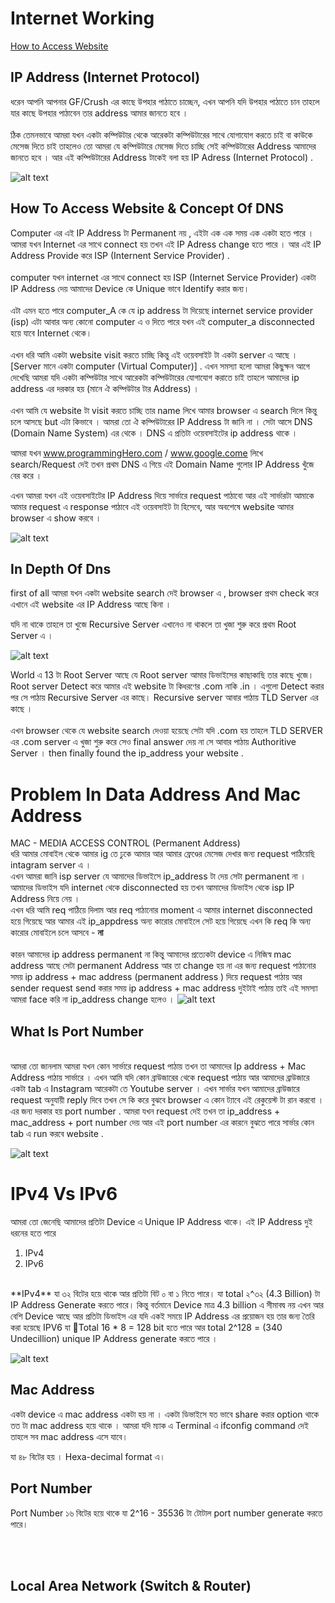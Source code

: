 # Internet Working

[How to Access Website](#how-to-access-website)


## IP Address (Internet Protocol) 

ধরেন আপনি আপনার GF/Crush এর কাছে উপহার পাঠাতে চাচ্ছেন,  এখন আপনি যদি উপহার পাঠাতে চান তাহলে  যার কাছে উপহার পাঠাবেন তার address আমার জানতে হবে । 
<br><br>
ঠিক তেমনভাবে আমরা যখন একটা কম্পিউটার থেকে আরেকটা কম্পিউটারের সাথে যোগাযোগ করতে চাই বা কাউকে মেসেজ দিতে চাই তাহলেও তো আমরা যে কম্পিউটারে মেসেজ দিতে চাচ্ছি সেই কম্পিউটারের Address আমাদের জানতে হবে । আর এই কম্পিউটারের Address টাকেই বলা হয় IP Adress (Internet Protocol) .  

![alt text](image.png)


## How To Access Website & Concept Of DNS 

Computer এর এই IP Address টা Permanent নয় , এইটা এক এক সময় এক একটা হতে পারে । আমরা যখন Internet এর সাথে connect হয় তখন এই IP Adress change হতে পারে । আর এই IP Address Provide করে ISP (Internent Service Provider) .  
<br>
computer যখন internet এর সাথে connect হয় ISP (Internet Service Provider) একটা IP Address দেয় আমাদের Device কে Unique ভাবে Identify করার জন্য। 
<br><br>
এটা এমন হতে পারে  computer_A কে যে ip address টা দিয়েছে internet service provider (isp) এটা আবার অন্য কোনো computer এ ও দিতে পারে যখন এই computer_a disconnected হয়ে যাবে Internet থেকে। 
<br><br>
এখন ধরি আমি একটা website visit করতে চাচ্ছি কিন্তু এই ওয়েবসাইট টা একটা server এ আছে । [Server মানে একটা computer (Virtual Computer)] . এখন সমস্যা হলো আমরা কিছুক্ষন আগে দেখেছি আমরা যদি একটা কম্পিউটার সাথে আরেকটা কম্পিউটারের যোগাযোগ করাতে চাই তাহলে আমাদের ip address এর দরকার হয় (মানে ঐ কম্পিউটার টার Address) ।
<br><br>
এখন আমি যে website টা visit করতে চাচ্ছি তার name লিখে আমার browser এ search দিলে কিন্তু চলে আসছে but এটা কিভাবে । আমরা তো ঐ কম্পিউটারের IP Address টা জানি না । সেটা আসে  DNS (Domain Name System) এর থেকে । DNS এ প্রতিটা ওয়েবসাইটের ip address থাকে । <br> 

আমরা যখন www.programmingHero.com / www.google.come লিখে search/Request  দেই তখন প্রথম DNS এ গিয়ে এই Domain Name গুলোর IP Address খুঁজে বের করে । <br>

এখন আমরা যখন এই ওয়েবসাইটের IP Address দিয়ে সার্ভারে request পাঠাবো আর এই সার্ভারটা আমাকে আমার request এ response পাঠাবে এই ওয়েবসাইট টা হিসেবে,  আর অবশেষে website আমার browser এ show করবে  । 

![alt text](image-1.png)


## In Depth Of Dns 


first of all আমরা যখন একটা website search দেই browser এ ,  browser প্রথম check করে এখানে এই website এর IP Address আছে কিনা । 

যদি না থাকে তাহলে তা খুজে Recursive Server এখানেও না থাকলে তা খুজা শুরু করে প্রথম Root Server এ । 

![alt text](image-2.png)

World এ 13 টা Root Server আছে যে Root server আমার ডিভাইসের কাছাকাছি তার কাছে খুজে। Root server Detect করে আমার এই website টা কিধরণের .com নাকি .in । এগুলো Detect করার পর সে পাঠায় Recursive Server এর কাছে। Recursive server  আবার পাঠায় TLD Server এর কাছে । 
<br><br>
এখন browser থেকে যে website search দেওয়া হয়েছে সেটা যদি .com হয় তাহলে TLD SERVER এর .com  server  এ খুজা শুরু করে সেও final answer দেয় না  সে  আবার পাঠায় Authoritive Server । then finally found the ip_address your website . 


# Problem In Data Address And Mac Address 

MAC - MEDIA ACCESS CONTROL (Permanent Address)
<br>
ধরি আমার মোবাইল থেকে আমার ig তে ঢুকে আমার আর আমার ফ্রেণ্ডের মেসেজ দেখার জন্য request পাঠিয়েছি  intagram server এ ।
<br>
এখন আমরা জানি isp server যে আমাদের ডিভাইসে ip_address টা দেয় সেটা permanent না । 
<br>
আমাদের ডিভাইস যদি internet থেকে disconnected হয় তখন আমাদের ডিভাইস থেকে isp IP Address  নিয়ে নেয় । 
<br>
এখন ধরি আমি req পাঠিয়ে দিলাম আর req পাঠানোর moment এ আমার internet disconnected হয়ে গিয়েছে আর আমার এই ip_appdress অন্য কারোর মোবাইলে সেট হয়ে গিয়েছে এখন কি req কি অন্য কারোর মোবাইলে চলে আসবে - **না** 
<br><br>
কারন আমাদের ip address permanent না কিন্তু আমাদের প্রত্যেকটা device এ নিজিস্ব mac address আছে সেটা permanent Address আর তা change হয় না এর জন্য request পাঠানোর সময় ip address   + mac address (permanent address ) দিয়ে request পাঠায় আর sender request send করার সময় ip address + mac address দুইটাই পাঠায় তাই এই সমস্যা আমরা face করি না ip_address change হলেও । 
![alt text](image-3.png)


## What Is Port Number 
<br>
আমরা তো জানলাম আমরা যখন কোন সার্ভারে request পাঠায় তখন তা আমাদের Ip address + Mac Address পাঠায় সার্ভারে । 
 এখন আমি যদি কোন ব্রাউজারের থেকে request পাঠায় আর আমাদের ব্রাউজারে একটা tab এ Instagram আরেকটা তে Youtube server । এখন  সার্ভার যখন আমাদের  ব্রাউজারে request অনুযায়ী reply দিবে তখন সে কি করে বুঝবে browser এ কোন ট্যাবে এই রেকুয়েস্ট টা রান করবো । এর জন্য দরকার হয় port number . আমরা যখন request দেই তখন তা ip_address + mac_address + port number দেয় আর এই port number এর কারনে বুঝতে পারে সার্ভার কোন tab এ run করবে website . 

![alt text](image-4.png)

 # IPv4 Vs IPv6 

আমরা তো জেনেছি আমাদের প্রতিটা Device এ Unique IP Address থাকে। এই IP Address দুই ধরনের হতে পারে 
1. IPv4
2. IPv6
<br>
**IPv4** যা ৩২ বিটের হয়ে থাকে আর প্রতিটা বিট ০ বা ১ নিতে পারে। যা total ২^৩২ (4.3 Billion)  টা IP Address Generate করতে পারে। কিন্তু বর্তমানে Device মাত্র 4.3 billion এ সীমাবদ্ব নয় এখন আর বেশি Device আছে আর প্রতিটা ডিভাইস এর  যদি একই সময়ে IP Address এর প্রয়োজন হয় তার জন্য তৈরি করা হয়েছে IPV6 যা Total 16 * 8  = 128 bit হতে পারে আর total 2^128 = (340 Undecillion)  unique IP Address generate করতে পারে । 

 ![alt text](image-5.png)
 

## Mac Address 

একটা device এ mac address একটা হয় না । একটা ডিভাইসে যত ভাবে share করার option থাকে তত টা mac address হয়ে থাকে । আমরা যদি ম্যাক এ Terminal এ ifconfig command দেই তাহলে সব mac address এসে যাবে। 

যা ৪৮ বিটের হয় । Hexa-decimal format এ।  

## Port Number 

Port Number ১৬ বিটের হয়ে থাকে যা 2^16 - 35536 টা টোটাল port number generate করতে পারে। 

<br><br> 
## Local Area Network (Switch & Router) 




